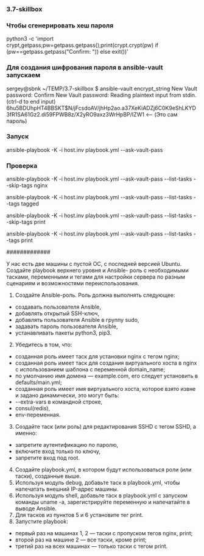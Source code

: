 ### 3.7-skillbox

### Чтобы сгенерировать хеш пароля
python3 -c 'import crypt,getpass;pw=getpass.getpass();print(crypt.crypt(pw) if (pw==getpass.getpass("Confirm: ")) else exit())'

### Для создания шифрования пароля в ansible-vault запускаем
sergey@sbnk ~/TEMP/3.7-skillbox $ ansible-vault encrypt_string
New Vault password: 
Confirm New Vault password: 
Reading plaintext input from stdin. (ctrl-d to end input)
$6$hu5BDUhpHT4BBSKT$N/jFcsdoAV/jhHp2ao.a37XeKiADZj6C0K9eShLKYD3fR1SA61Gz2.di59FPWB8z/X2yRO9axz3WrHpBP/IZW1  <-- (Это сам пароль)


### Запуск
ansible-playbook -K -i host.inv playbook.yml --ask-vault-pass

### Проверка
ansible-playbook -K -i host.inv playbook.yml --ask-vault-pass --list-tasks --skip-tags nginx

ansible-playbook -K -i host.inv playbook.yml --ask-vault-pass --list-tasks --tags tagged

ansible-playbook -K -i host.inv playbook.yml --ask-vault-pass --list-tasks --skip-tags print

ansible-playbook -K -i host.inv playbook.yml --ask-vault-pass --list-tasks --tags print

#############

У нас есть две машины с пустой ОС, с последней версией Ubuntu. Создайте playbook верхнего уровня и Ansible- роль с необходимыми тасками, переменными и тегами для настройки сервера по разным сценариям и возможностями переиспользования.

1. Создайте Ansible-роль. Роль должна выполнять следующее:
- создавать пользователя Ansible,
- добавлять открытый SSH-ключ,
- добавлять пользователя Ansible в группу sudo,
- задавать пароль пользователя Ansible,
- устанавливать пакеты python3, pip3.
2. Убедитесь в том, что:
- созданная роль имеет таск для установки nginx с тегом nginx;
- созданная роль имеет таск для создания виртуального хоста в nginx с использованием шаблона с переменной domain_name;
- по умолчанию имя домена — example.com, его следует установить в defaults/main.yml;
- созданная роль имеет имя виртуального хоста, которое взято извне и задано динамически, это могут быть:
- --extra-vars в командной строке,
- consul(redis),
- env-переменная.
3. Создайте таск (или роль) для редактирования SSHD с тегом SSHD, а именно:
- запретите аутентификацию по паролю,
- включите вход только по ключу,
- запретите вход под root.
4. Создайте playbook.yml, в котором будут использоваться роли (или таски), созданные выше.
5. Используя модуль debug, добавьте таск в playbook.yml, чтобы напечатать внешний IP-адрес машины.
6. Используя модуль shell, добавьте таск в playbook.yml с запуском команды uname -a, зарегистрируйте переменную и напечатайте в выводе Ansible.
7. Для тасков из пунктов 5 и 6 установите тег print.
8. Запустите playbook:
- первый раз на машинах 1, 2 — таски с пропуском тегов nginx, print;
- второй раз на машине 2 — все таски, кроме print; 
- третий раз на всех машинах —  только таски с тегом print.

